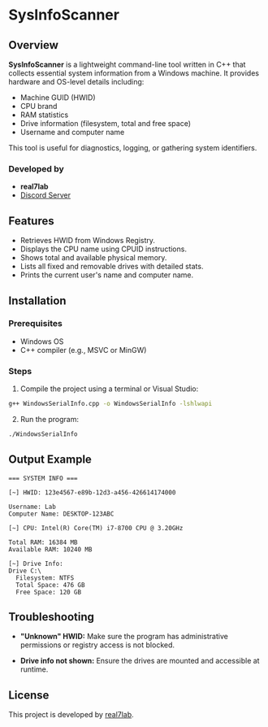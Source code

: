 # SysInfoScanner

## Overview

**SysInfoScanner** is a lightweight command-line tool written in C++ that collects essential system information from a Windows machine. It provides hardware and OS-level details including:

* Machine GUID (HWID)
* CPU brand
* RAM statistics
* Drive information (filesystem, total and free space)
* Username and computer name

This tool is useful for diagnostics, logging, or gathering system identifiers.

### Developed by

* **real7lab**
* [Discord Server](https://discord.gg/visionn)

## Features

* Retrieves HWID from Windows Registry.
* Displays the CPU name using CPUID instructions.
* Shows total and available physical memory.
* Lists all fixed and removable drives with detailed stats.
* Prints the current user's name and computer name.

## Installation

### Prerequisites

* Windows OS
* C++ compiler (e.g., MSVC or MinGW)

### Steps

1. Compile the project using a terminal or Visual Studio:

```bash
g++ WindowsSerialInfo.cpp -o WindowsSerialInfo -lshlwapi
````

2. Run the program:

```bash
./WindowsSerialInfo
```

## Output Example

```
=== SYSTEM INFO ===

[~] HWID: 123e4567-e89b-12d3-a456-426614174000

Username: Lab
Computer Name: DESKTOP-123ABC

[~] CPU: Intel(R) Core(TM) i7-8700 CPU @ 3.20GHz

Total RAM: 16384 MB
Available RAM: 10240 MB

[~] Drive Info:
Drive C:\
  Filesystem: NTFS
  Total Space: 476 GB
  Free Space: 120 GB
```

## Troubleshooting

* **"Unknown" HWID:**
  Make sure the program has administrative permissions or registry access is not blocked.

* **Drive info not shown:**
  Ensure the drives are mounted and accessible at runtime.

## License

This project is developed by [real7lab](https://discord.gg/visionn).
